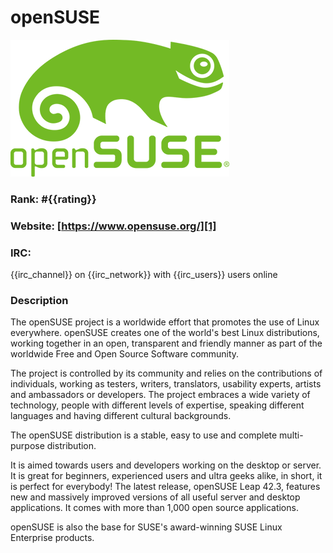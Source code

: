 openSUSE
===========
[![openSUSE](/images/suse.png)][1]

### Rank: #{{rating}}

### Website: [https://www.opensuse.org/][1]

### IRC:
{{irc_channel}} on {{irc_network}} with {{irc_users}} users online

### Description
The openSUSE project is a worldwide effort that promotes the use of Linux everywhere. openSUSE creates one of the world's best Linux distributions, working together in an open, transparent and friendly manner as part of the worldwide Free and Open Source Software community.

The project is controlled by its community and relies on the contributions of individuals, working as testers, writers, translators, usability experts, artists and ambassadors or developers. The project embraces a wide variety of technology, people with different levels of expertise, speaking different languages and having different cultural backgrounds. 

The openSUSE distribution is a stable, easy to use and complete multi-purpose distribution.

It is aimed towards users and developers working on the desktop or server. It is great for beginners, experienced users and ultra geeks alike, in short, it is perfect for everybody! The latest release, openSUSE Leap 42.3, features new and massively improved versions of all useful server and desktop applications. It comes with more than 1,000 open source applications.

openSUSE is also the base for SUSE's award-winning SUSE Linux Enterprise products.

[1]: https://www.opensuse.org/ "openSUSE"
